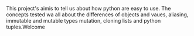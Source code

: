 This project's aimis to tell us about how python are easy to use.
The concepts tested wa all about the differences of objects and vaues, aliasing, immutable and mutable types mutation, cloning lists and python tuples.Welcome
